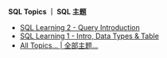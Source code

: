 **SQL Topics ｜ SQL 主题**

* [SQL Learning 2 - Query Introduction](https://ultrafish.cn/2022/08/11/sql-learning-2/)  
* [SQL Learning 1 - Intro, Data Types & Table](https://ultrafish.cn/2022/08/09/sql-learning-1/)  
* [All Topics... | 全部主题...](https://ultrafish.cn/topics)